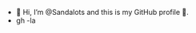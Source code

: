 - 👋 Hi, I’m @Sandalots and this is my GitHub profile 🥇.
- gh -la


<!---
Sandalots/Sandalots is a ✨ special ✨ repository because its `README.md` (this file) appears on your GitHub profile.
You can click the Preview link to take a look at your changes.
--->
